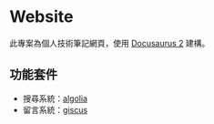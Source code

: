 # Website

此專案為個人技術筆記網頁，使用 [Docusaurus 2](https://docusaurus.io/) 建構。

## 功能套件

- 搜尋系統：[algolia](https://www.algolia.com/)
- 留言系統：[giscus](https://giscus.app/zh-TW)

